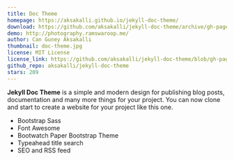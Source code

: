 ```yaml
---
title: Doc Theme
homepage: https://aksakalli.github.io/jekyll-doc-theme/
download: https://github.com/aksakalli/jekyll-doc-theme/archive/gh-pages.zip
demo: http://photography.ramswaroop.me/
author: Can Guney Aksakalli
thumbnail: doc-theme.jpg
license: MIT License
license_link: https://github.com/aksakalli/jekyll-doc-theme/blob/gh-pages/LICENSE
github_repo: aksakalli/jekyll-doc-theme
stars: 209
---
```


**Jekyll Doc Theme** is a simple and modern design for publishing blog posts, documentation and many more things for your project.
You can now clone and start to create a website for your project like this one.

- Bootstrap Sass
- Font Awesome
- Bootwatch Paper Bootstrap Theme
- Typeahead title search
- SEO and RSS feed
